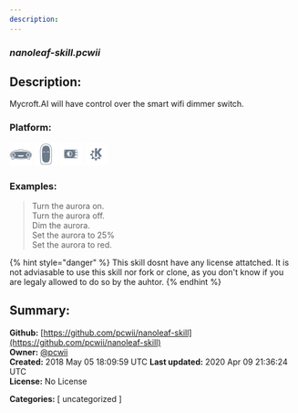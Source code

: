 ```yaml
---
description: 
---
```


### _nanoleaf-skill.pcwii_  
## Description:  
Mycroft.AI will have control over the smart wifi dimmer switch.  
  
  
### Platform:  
 ![Mark I](../.gitbook/assets/mark-1-icon.png)  ![Mark II](../.gitbook/assets/mark-2-icon.png)  ![Picroft](../.gitbook/assets/picroft-icon.png)  ![plasmoid](../.gitbook/assets/kde.png)   
### Examples:  
> Turn the aurora on.  
> Turn the aurora off.  
> Dim the aurora.  
> Set the aurora to 25%  
> Set the aurora to red.  
  
{% hint style="danger" %}
This skill dosnt have any license attatched. It is not adviasable to use this skill nor fork or clone, as you don't know if you are legaly allowed to do so by the auhtor.
{% endhint %}
  
## Summary:  
**Github:** [https://github.com/pcwii/nanoleaf-skill](https://github.com/pcwii/nanoleaf-skill)  
**Owner:** [@pcwii](https://github.com/pcwii)  
**Created:** 2018 May 05 18:09:59 UTC  **Last updated:** 2020 Apr 09 21:36:24 UTC  
**License:** No License  
  
**Categories:** [ uncategorized ]   
